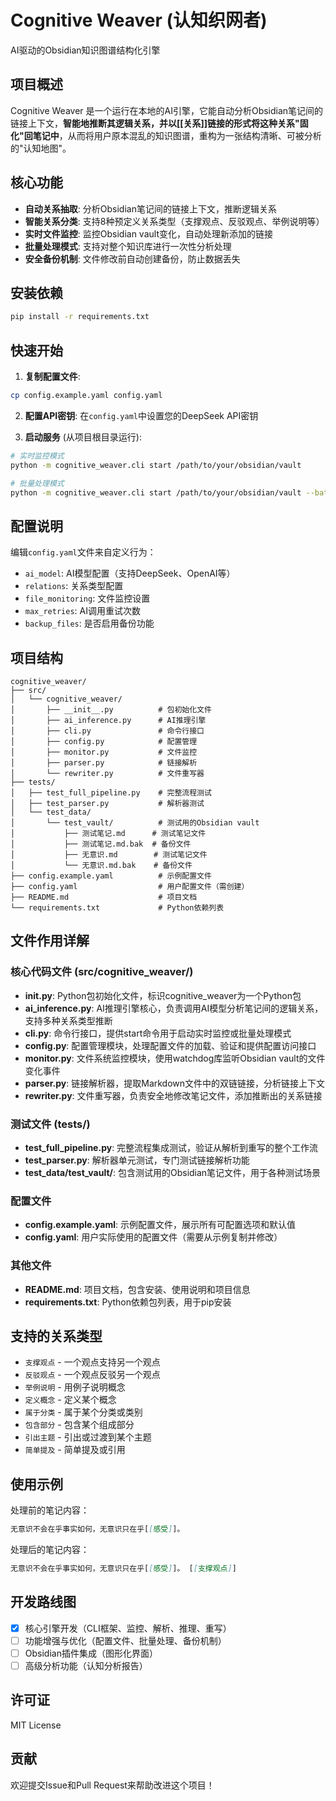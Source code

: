 # Cognitive Weaver (认知织网者)

AI驱动的Obsidian知识图谱结构化引擎

## 项目概述

Cognitive Weaver 是一个运行在本地的AI引擎，它能自动分析Obsidian笔记间的链接上下文，**智能地推断其逻辑关系，并以[[关系]]链接的形式将这种关系"固化"回笔记中**，从而将用户原本混乱的知识图谱，重构为一张结构清晰、可被分析的"认知地图"。

## 核心功能

- **自动关系抽取**: 分析Obsidian笔记间的链接上下文，推断逻辑关系
- **智能关系分类**: 支持8种预定义关系类型（支撑观点、反驳观点、举例说明等）
- **实时文件监控**: 监控Obsidian vault变化，自动处理新添加的链接
- **批量处理模式**: 支持对整个知识库进行一次性分析处理
- **安全备份机制**: 文件修改前自动创建备份，防止数据丢失

## 安装依赖

```bash
pip install -r requirements.txt
```

## 快速开始

1. **复制配置文件**:
```bash
cp config.example.yaml config.yaml
```

2. **配置API密钥**: 在`config.yaml`中设置您的DeepSeek API密钥

3. **启动服务** (从项目根目录运行):
```bash
# 实时监控模式
python -m cognitive_weaver.cli start /path/to/your/obsidian/vault

# 批量处理模式
python -m cognitive_weaver.cli start /path/to/your/obsidian/vault --batch
```

## 配置说明

编辑`config.yaml`文件来自定义行为：

- `ai_model`: AI模型配置（支持DeepSeek、OpenAI等）
- `relations`: 关系类型配置
- `file_monitoring`: 文件监控设置
- `max_retries`: AI调用重试次数
- `backup_files`: 是否启用备份功能

## 项目结构

```
cognitive_weaver/
├── src/
│   └── cognitive_weaver/
│       ├── __init__.py          # 包初始化文件
│       ├── ai_inference.py      # AI推理引擎
│       ├── cli.py               # 命令行接口
│       ├── config.py            # 配置管理
│       ├── monitor.py           # 文件监控
│       ├── parser.py            # 链接解析
│       └── rewriter.py          # 文件重写器
├── tests/
│   ├── test_full_pipeline.py    # 完整流程测试
│   ├── test_parser.py           # 解析器测试
│   └── test_data/
│       └── test_vault/          # 测试用的Obsidian vault
│           ├── 测试笔记.md      # 测试笔记文件
│           ├── 测试笔记.md.bak  # 备份文件
│           ├── 无意识.md        # 测试笔记文件
│           └── 无意识.md.bak    # 备份文件
├── config.example.yaml          # 示例配置文件
├── config.yaml                  # 用户配置文件（需创建）
├── README.md                    # 项目文档
└── requirements.txt             # Python依赖列表
```

## 文件作用详解

### 核心代码文件 (src/cognitive_weaver/)

- **__init__.py**: Python包初始化文件，标识cognitive_weaver为一个Python包
- **ai_inference.py**: AI推理引擎核心，负责调用AI模型分析笔记间的逻辑关系，支持多种关系类型推断
- **cli.py**: 命令行接口，提供start命令用于启动实时监控或批量处理模式
- **config.py**: 配置管理模块，处理配置文件的加载、验证和提供配置访问接口
- **monitor.py**: 文件系统监控模块，使用watchdog库监听Obsidian vault的文件变化事件
- **parser.py**: 链接解析器，提取Markdown文件中的双链链接，分析链接上下文
- **rewriter.py**: 文件重写器，负责安全地修改笔记文件，添加推断出的关系链接

### 测试文件 (tests/)

- **test_full_pipeline.py**: 完整流程集成测试，验证从解析到重写的整个工作流
- **test_parser.py**: 解析器单元测试，专门测试链接解析功能
- **test_data/test_vault/**: 包含测试用的Obsidian笔记文件，用于各种测试场景

### 配置文件

- **config.example.yaml**: 示例配置文件，展示所有可配置选项和默认值
- **config.yaml**: 用户实际使用的配置文件（需要从示例复制并修改）

### 其他文件

- **README.md**: 项目文档，包含安装、使用说明和项目信息
- **requirements.txt**: Python依赖包列表，用于pip安装

## 支持的关系类型

- `支撑观点` - 一个观点支持另一个观点
- `反驳观点` - 一个观点反驳另一个观点  
- `举例说明` - 用例子说明概念
- `定义概念` - 定义某个概念
- `属于分类` - 属于某个分类或类别
- `包含部分` - 包含某个组成部分
- `引出主题` - 引出或过渡到某个主题
- `简单提及` - 简单提及或引用

## 使用示例

处理前的笔记内容：
```markdown
无意识不会在乎事实如何，无意识只在乎[[感受]]。
```

处理后的笔记内容：
```markdown
无意识不会在乎事实如何，无意识只在乎[[感受]]。 [[支撑观点]]
```

## 开发路线图

- [x] 核心引擎开发（CLI框架、监控、解析、推理、重写）
- [ ] 功能增强与优化（配置文件、批量处理、备份机制）
- [ ] Obsidian插件集成（图形化界面）
- [ ] 高级分析功能（认知分析报告）

## 许可证

MIT License

## 贡献

欢迎提交Issue和Pull Request来帮助改进这个项目！

